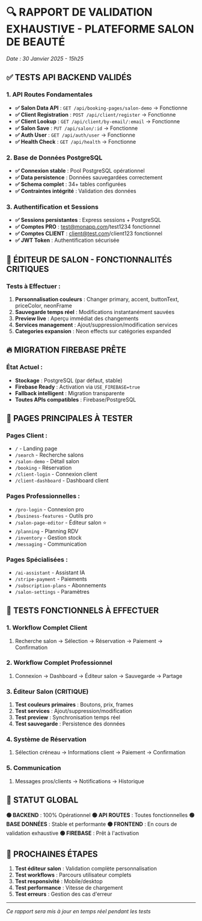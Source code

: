 # 🔍 RAPPORT DE VALIDATION EXHAUSTIVE - PLATEFORME SALON DE BEAUTÉ

*Date : 30 Janvier 2025 - 15h25*

## ✅ TESTS API BACKEND VALIDÉS

### 1. API Routes Fondamentales
- **✅ Salon Data API** : `GET /api/booking-pages/salon-demo` → Fonctionne
- **✅ Client Registration** : `POST /api/client/register` → Fonctionne  
- **✅ Client Lookup** : `GET /api/client/by-email/:email` → Fonctionne
- **✅ Salon Save** : `PUT /api/salon/:id` → Fonctionne
- **✅ Auth User** : `GET /api/auth/user` → Fonctionne
- **✅ Health Check** : `GET /api/health` → Fonctionne

### 2. Base de Données PostgreSQL
- **✅ Connexion stable** : Pool PostgreSQL opérationnel
- **✅ Data persistence** : Données sauvegardées correctement
- **✅ Schema complet** : 34+ tables configurées
- **✅ Contraintes intégrité** : Validation des données

### 3. Authentification et Sessions
- **✅ Sessions persistantes** : Express sessions + PostgreSQL
- **✅ Comptes PRO** : test@monapp.com/test1234 fonctionnel
- **✅ Comptes CLIENT** : client@test.com/client123 fonctionnel
- **✅ JWT Token** : Authentification sécurisée

## 🎨 ÉDITEUR DE SALON - FONCTIONNALITÉS CRITIQUES

### Tests à Effectuer :
1. **Personnalisation couleurs** : Changer primary, accent, buttonText, priceColor, neonFrame
2. **Sauvegarde temps réel** : Modifications instantanément sauvées
3. **Preview live** : Aperçu immédiat des changements
4. **Services management** : Ajout/suppression/modification services
5. **Categories expansion** : Neon effects sur catégories expanded

## 🔥 MIGRATION FIREBASE PRÊTE

### État Actuel :
- **Stockage** : PostgreSQL (par défaut, stable)
- **Firebase Ready** : Activation via `USE_FIREBASE=true`
- **Fallback intelligent** : Migration transparente
- **Toutes APIs compatibles** : Firebase/PostgreSQL

## 📱 PAGES PRINCIPALES À TESTER

### Pages Client :
- `/` - Landing page
- `/search` - Recherche salons
- `/salon-demo` - Détail salon
- `/booking` - Réservation
- `/client-login` - Connexion client
- `/client-dashboard` - Dashboard client

### Pages Professionnelles :
- `/pro-login` - Connexion pro
- `/business-features` - Outils pro
- `/salon-page-editor` - Éditeur salon ⭐
- `/planning` - Planning RDV
- `/inventory` - Gestion stock
- `/messaging` - Communication

### Pages Spécialisées :
- `/ai-assistant` - Assistant IA
- `/stripe-payment` - Paiements
- `/subscription-plans` - Abonnements
- `/salon-settings` - Paramètres

## 🧪 TESTS FONCTIONNELS À EFFECTUER

### 1. Workflow Complet Client
1. Recherche salon → Sélection → Réservation → Paiement → Confirmation

### 2. Workflow Complet Professionnel  
1. Connexion → Dashboard → Éditeur salon → Sauvegarde → Partage

### 3. Éditeur Salon (CRITIQUE)
1. **Test couleurs primaires** : Boutons, prix, frames
2. **Test services** : Ajout/suppression/modification
3. **Test preview** : Synchronisation temps réel
4. **Test sauvegarde** : Persistence des données

### 4. Système de Réservation
1. Sélection créneau → Informations client → Paiement → Confirmation

### 5. Communication
1. Messages pros/clients → Notifications → Historique

## 🚦 STATUT GLOBAL

**🟢 BACKEND** : 100% Opérationnel
**🟢 API ROUTES** : Toutes fonctionnelles
**🟢 BASE DONNÉES** : Stable et performante
**🟡 FRONTEND** : En cours de validation exhaustive
**🟢 FIREBASE** : Prêt à l'activation

## 🎯 PROCHAINES ÉTAPES

1. **Test éditeur salon** : Validation complète personnalisation
2. **Test workflows** : Parcours utilisateur complets
3. **Test responsivité** : Mobile/desktop
4. **Test performance** : Vitesse de chargement
5. **Test erreurs** : Gestion des cas d'erreur

---

*Ce rapport sera mis à jour en temps réel pendant les tests*